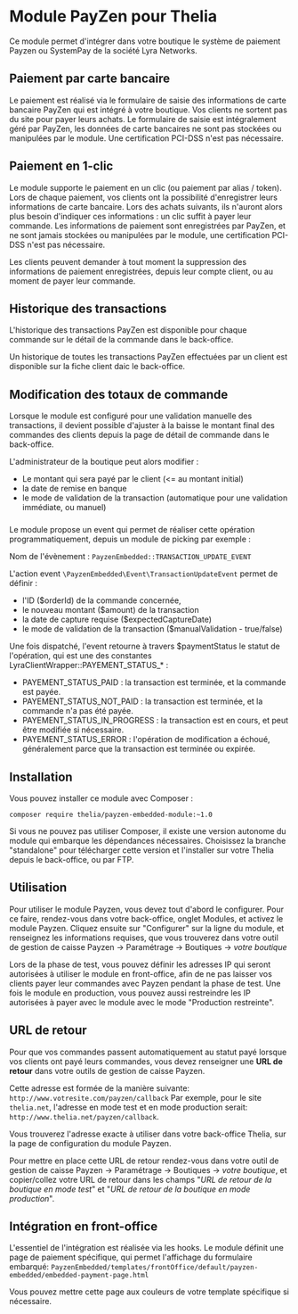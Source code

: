# Module PayZen pour Thelia

Ce module permet d'intégrer dans votre boutique le système de paiement Payzen ou SystemPay de la société Lyra Networks.
 
## Paiement par carte bancaire

Le paiement est réalisé via le formulaire de saisie des informations de carte bancaire PayZen qui est intégré à votre boutique.
Vos clients ne sortent pas du site pour payer leurs achats.
Le formulaire de saisie est intégralement géré par PayZen, les données de carte bancaires ne sont pas stockées ou manipulées 
par le module. Une certification PCI-DSS n'est pas nécessaire.

## Paiement en 1-clic

Le module supporte le paiement en un clic (ou paiement par alias / token). Lors de chaque paiement, vos clients ont
la possibilité d'enregistrer leurs informations de carte bancaire. Lors des achats suivants, ils n'auront alors plus
besoin d'indiquer ces informations : un clic suffit à payer leur commande.
Les informations de paiement sont enregistrées par PayZen, et ne sont jamais stockées ou manipulées par le module, une
certification PCI-DSS n'est pas nécessaire.

Les clients peuvent demander à tout moment la suppression des informations de paiement enregistrées, depuis leur compte
client, ou au moment de payer leur commande.

## Historique des transactions

L'historique des transactions PayZen est disponible pour chaque commande sur le détail de la commande dans le 
back-office.

Un historique de toutes les transactions PayZen effectuées par un client est disponible sur la fiche client daic le 
back-office.

## Modification des totaux de commande

Lorsque le module est configuré pour une validation manuelle des transactions, il devient possible d'ajuster à la baisse
le montant final des commandes des clients depuis la page de détail de commande dans le back-office.

L'administrateur de la boutique peut alors modifier :
- Le montant qui sera payé par le client (<= au montant initial)
- la date de remise en banque 
- le mode de validation de la transaction (automatique pour une validation immédiate, ou manuel)

### 
Le module propose un event qui permet de réaliser cette opération programmatiquement, depuis un module de picking par
exemple :

Nom de l'évènement : `PayzenEmbedded::TRANSACTION_UPDATE_EVENT`

L'action event `\PayzenEmbedded\Event\TransactionUpdateEvent` permet de définir :

- l'ID ($orderId) de la commande concernée,
- le nouveau montant ($amount) de la transaction
- la date de capture requise ($expectedCaptureDate)
- le mode de validation de la transaction ($manualValidation - true/false)

Une fois dispatché, l'event retourne à travers $paymentStatus le statut de l'opération, qui est une des constantes
LyraClientWrapper::PAYEMENT_STATUS_* :

- PAYEMENT_STATUS_PAID : la transaction est terminée, et la commande est payée.
- PAYEMENT_STATUS_NOT_PAID : la transaction est terminée, et la commande n'a pas été payée.
- PAYEMENT_STATUS_IN_PROGRESS : la transaction est en cours, et peut être modifiée si nécessaire.
- PAYEMENT_STATUS_ERROR : l'opération de modification a échoué, généralement parce que la transaction est terminée ou
expirée.

## Installation

Vous pouvez installer ce module avec Composer :

```
composer require thelia/payzen-embedded-module:~1.0
```

Si vous ne pouvez pas utiliser Composer, il existe une version autonome du module qui embarque les dépendances nécessaires. 
Choisissez la branche "standalone" pour télécharger cette version et l'installer sur votre Thelia depuis le back-office,
ou par FTP.

## Utilisation

Pour utiliser le module Payzen, vous devez tout d'abord le configurer. Pour ce faire, rendez-vous dans votre back-office,
onglet Modules, et activez le module Payzen. Cliquez ensuite sur "Configurer" sur la ligne du module, et renseignez les
informations requises, que vous trouverez dans votre outil de gestion de caisse Payzen -&gt; Paramétrage -&gt; Boutiques
-&gt; *votre boutique*

Lors de la phase de test, vous pouvez définir les adresses IP qui seront autorisées à utiliser le module en front-office, 
afin de ne pas laisser vos clients payer leur commandes avec Payzen pendant la phase de test. Une fois le module en production,
vous pouvez aussi restreindre les IP autorisées à payer avec le module avec le mode "Production restreinte".

## URL de retour

Pour que vos commandes passent automatiquement au statut payé lorsque vos clients ont payé leurs commandes, vous devez
renseigner une **URL de retour** dans votre outils de gestion de caisse Payzen.

Cette adresse est formée de la manière suivante: `http://www.votresite.com/payzen/callback`
Par exemple, pour le site `thelia.net`, l'adresse en mode test et en mode production serait: `http://www.thelia.net/payzen/callback`. 

Vous trouverez l'adresse exacte à utiliser dans votre back-office Thelia, sur la page de configuration du module Payzen.

Pour mettre en place cette URL de retour rendez-vous dans votre outil de gestion de caisse Payzen -&gt; Paramétrage -&gt;
Boutiques -&gt; *votre boutique*, et copier/collez votre URL de retour dans les champs "*URL de retour de la boutique en mode test*" 
et "*URL de retour de la boutique en mode production*".

## Intégration en front-office

L'essentiel de l'intégration est réalisée via les hooks. Le module définit une page de paiement spécifique, qui permet 
l'affichage du formulaire embarqué: `PayzenEmbedded/templates/frontOffice/default/payzen-embedded/embedded-payment-page.html`

Vous pouvez mettre cette page aux couleurs de votre template spécifique si nécessaire.
